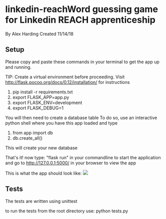 # linkedin-reachWord guessing game for Linkedin REACH apprenticeship
By Alex Harding
Created 11/14/18

<h2>Setup</h2>

Please copy and paste these commands in your terminal to get the app up and running.

TIP: Create a virtual environment before proceeding. Visit http://flask.pocoo.org/docs/0.12/installation/ for instructions 

 1. pip install -r requirements.txt
 2. export FLASK_APP=app.py
 3. export FLASK_ENV=development
 4. export FLASK_DEBUG=1

You will then need to create a database table
 To do so, use an interactive python shell where you have this app loaded and type
 1. from app import db
 2. db.create_all()
 
This will create your new database

 That's it! now type: "flask run" in your commandline to start the application and go to http://127.0.0.1:5000/ in your browser to view the app
 
 This is what the app should look like:
 <img src="https://s3-us-west-1.amazonaws.com/my-media/images/Screen+Shot+2018-11-16+at+10.48.55+AM.png" />
 
 
 
 <h2>Tests</h2>
 The tests are written using unittest 
 
 to run the tests from the root directory use: python tests.py
 
 
